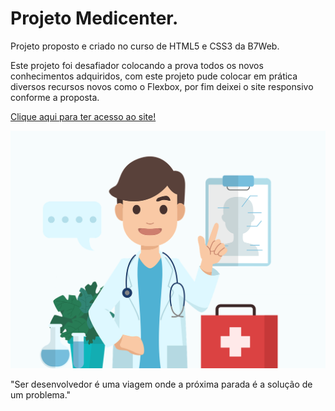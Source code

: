 # Projeto Medicenter.
Projeto proposto e criado no curso de HTML5 e CSS3 da B7Web.

Este projeto foi desafiador colocando a prova todos os novos conhecimentos adquiridos, com este projeto pude colocar em prática diversos recursos novos como o Flexbox, por fim deixei o site responsivo conforme a proposta.

<a href="https://munhozrufino.github.io/projeto-mediccenter/" target="_blank" >Clique aqui para ter acesso ao site!</a>

<img src="imagens/doctor.png" alt="doctor">

"Ser desenvolvedor é uma viagem onde a próxima parada é a solução de um problema."

